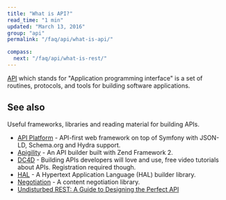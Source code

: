 ```yaml
---
title: "What is API?"
read_time: "1 min"
updated: "March 13, 2016"
group: "api"
permalink: "/faq/api/what-is-api/"

compass:
  next: "/faq/api/what-is-rest/"
---
```


[API](https://en.wikipedia.org/wiki/Application_programming_interface) which stands for "Application programming interface" is a set of routines, protocols, and tools for building software applications.

## See also

Useful frameworks, libraries and reading material for building APIs.

* [API Platform](https://api-platform.com/) - API-first web framework on top of Symfony with JSON-LD, Schema.org and Hydra support.
* [Apigility](https://github.com/zfcampus/zf-apigility-skeleton) - An API builder built with Zend Framework 2.
* [DC4D](http://daycamp4developers.com/previous-meetings/building-apis-developers-will-love-and-use/) - Building APIs developers will love and use, free video tutorials about APIs. Registration required though.
* [HAL](https://github.com/blongden/hal) - A Hypertext Application Language (HAL) builder library.
* [Negotiation](https://github.com/willdurand/Negotiation) - A content negotiation library.
* [Undisturbed REST: A Guide to Designing the Perfect API](http://mulesoft.com/restbook)
